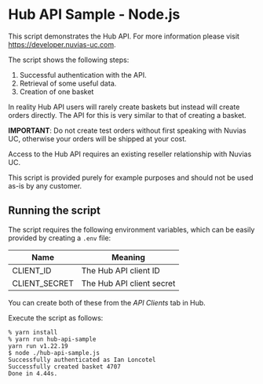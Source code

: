 # Hub API Sample - Node.js

This script demonstrates the Hub API. For more information please visit
<https://developer.nuvias-uc.com>.

The script shows the following steps:
1. Successful authentication with the API.
1. Retrieval of some useful data.
1. Creation of one basket

In reality Hub API users will rarely create baskets but instead will create
orders directly. The API for this is very similar to that of creating a basket.

**IMPORTANT**: Do not create test orders without first speaking with Nuvias UC,
otherwise your orders will be shipped at your cost.

Access to the Hub API requires an existing reseller relationship with Nuvias UC.

This script is provided purely for example purposes and should not be used
as-is by any customer.

## Running the script

The script requires the following environment variables, which can be easily
provided by creating a `.env` file:

| Name | Meaning |
| --- | --- |
| CLIENT_ID | The Hub API client ID |
| CLIENT_SECRET | The Hub API client secret |

You can create both of these from the *API Clients* tab in Hub.

Execute the script as follows:

```
% yarn install
% yarn run hub-api-sample
yarn run v1.22.19
$ node ./hub-api-sample.js
Successfully authenticated as Ian Loncotel
Successfully created basket 4707
Done in 4.44s.
```
